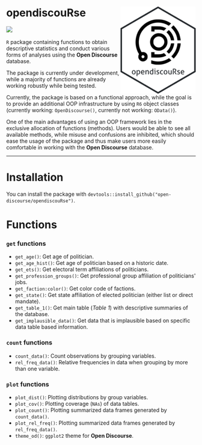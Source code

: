 # opendiscouRse <img src="images/od_sticker.png" align="right" alt="" width="200" />

<img src="https://img.shields.io/badge/Development-Late%20Development%20Stage-green" />

`R` package containing functions to obtain descriptive statistics and conduct various forms of analyses using the **Open Discourse** database.

The package is currently under development, while a majority of functions are already working robustly while being tested.

Currently, the package is based on a functional approach, while the goal is to provide an additional OOP infrastructure by using `R6` object classes (currently working: `OpenDiscourse()`, currently not working: `OData()`).

One of the main advantages of using an OOP framework lies in the exclusive allocation of functions (methods). Users would be able to see all available methods, while misuse and confusions are inhibited, which should ease the usage of the package and thus make users more easily comfortable in working with the **Open Discourse** database.

---

# Installation

You can install the package with `devtools::install_github("open-discourse/opendiscouRse")`.

# Functions

### `get` functions

- `get_age()`: Get age of politician.
- `get_age_hist()`: Get age of politician based on a historic date.
- `get_ets()`: Get electoral term affiliations of politicians.
- `get_profession_groups()`: Get professional group affiliation of politicians' jobs.
- `get_faction:color()`: Get color code of factions.
- `get_state()`: Get state affiliation of elected politician (either list or direct mandate).
- `get_table_1()`: Get main table (*Table 1*) with descriptive summaries of the database.
- `get_implausible_data()`: Get data that is implausible based on specific data table based information.

### `count` functions

- `count_data()`: Count observations by grouping variables.
- `rel_freq_data()`: Relative frequencies in data when grouping by more than one variable.

### `plot` functions

- `plot_dist()`: Plotting distributions by group variables.
- `plot_cov()`: Plotting coverage (`NAs`) of data tables.
- `plot_count()`: Plotting summarized data frames generated by `count_data()`.
- `plot_rel_freq()`: Plotting summarized data frames generated by `rel_freq_data()`.
- `theme_od()`: `ggplot2` theme for **Open Discourse**.


